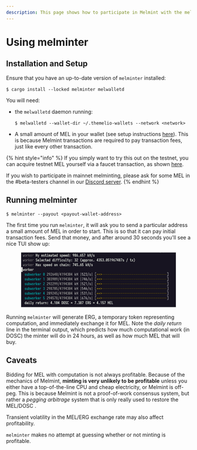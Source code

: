 ```yaml
---
description: This page shows how to participate in Melmint with the melminter CLI.
---
```


# Using melminter

## Installation and Setup

Ensure that you have an up-to-date version of `melminter` installed:

```shell-session
$ cargo install --locked melminter melwalletd
```

You will need:

*   the `melwalletd` daemon running:

    ```shell-session
    $ melwalletd --wallet-dir ~/.themelio-wallets --network <network>
    ```
* A small amount of MEL in your wallet (see setup instructions [here](../../using-wallets/getting-started.md)). This is because Melmint transactions are required to pay transaction fees, just like every other transaction.

{% hint style="info" %}
If you simply want to try this out on the testnet, you can acquire testnet MEL yourself via a faucet transaction, as shown [here](../../using-wallets/getting-started.md#fund-wallet).

If you wish to participate in mainnet melminting, please ask for some MEL in the #beta-testers channel in our [Discord server](https://discord.gg/UXhxujHH).
{% endhint %}

## Running  melminter

```shell-session
$ melminter --payout <payout-wallet-address>
```

The first time you run `melminter`, it will ask you to send a particular address a small amount of MEL in order to start. This is so that it can pay initial transaction fees. Send that money, and after around 30 seconds you'll see a nice TUI show up:

<figure><img src="../../../.gitbook/assets/image (2) (1).png" alt=""><figcaption></figcaption></figure>

Running `melminter` will generate ERG, a temporary token representing computation, and immediately exchange it for MEL. Note the _daily return_ line in the terminal output, which predicts how much computational work (in DOSC) the minter will do in 24 hours, as well as how much MEL that will buy.

## Caveats

Bidding for MEL with computation is not always profitable. Because of the mechanics of Melmint, **minting is very unlikely to be profitable** unless you either have a top-of-the-line CPU and cheap electricity, or Melmint is off-peg. This is because Melmint is not a proof-of-work consensus system, but rather a _pegging arbitrage_ system that is only really used to restore the MEL/DOSC .

Transient volatility in the MEL/ERG exchange rate may also affect profitability.

`melminter` makes no attempt at guessing whether or not minting is profitable.
